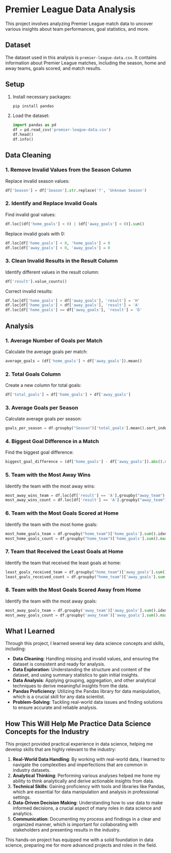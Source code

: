 # Premier League Data Analysis

This project involves analyzing Premier League match data to uncover various insights about team performances, goal statistics, and more.

## Dataset

The dataset used in this analysis is `premier-league-data.csv`. It contains information about Premier League matches, including the season, home and away teams, goals scored, and match results.

## Setup

1. Install necessary packages:
    ```sh
    pip install pandas
    ```
2. Load the dataset:
    ```python
    import pandas as pd
    df = pd.read_csv('premier-league-data.csv')
    df.head()
    df.info()
    ```

## Data Cleaning

### 1. Remove Invalid Values from the Season Column
Replace invalid season values:
```python
df['Season'] = df['Season'].str.replace('?', 'Unknown Season')
```

### 2. Identify and Replace Invalid Goals
Find invalid goal values:
```python
df.loc[(df['home_goals'] < 0) | (df['away_goals'] < 0)].sum()
```
Replace invalid goals with 0:
```python
df.loc[df['home_goals'] < 0, 'home_goals'] = 0
df.loc[df['away_goals'] < 0, 'away_goals'] = 0
```

### 3. Clean Invalid Results in the Result Column
Identify different values in the result column:
```python
df['result'].value_counts()
```
Correct invalid results:
```python
df.loc[df['home_goals'] > df['away_goals'], 'result'] = 'H'
df.loc[df['home_goals'] < df['away_goals'], 'result'] = 'A'
df.loc[df['home_goals'] == df['away_goals'], 'result'] = 'D'
```

## Analysis

### 1. Average Number of Goals per Match
Calculate the average goals per match:
```python
average_goals = (df['home_goals'] + df['away_goals']).mean()
```

### 2. Total Goals Column
Create a new column for total goals:
```python
df['total_goals'] = df['home_goals'] + df['away_goals']
```

### 3. Average Goals per Season
Calculate average goals per season:
```python
goals_per_season = df.groupby("Season")['total_goals'].mean().sort_index()
```

### 4. Biggest Goal Difference in a Match
Find the biggest goal difference:
```python
biggest_goal_difference = (df['home_goals'] - df['away_goals']).abs().max()
```

### 5. Team with the Most Away Wins
Identify the team with the most away wins:
```python
most_away_wins_team = df.loc[df['result'] == 'A'].groupby("away_team").size().idxmax()
most_away_wins_count = df.loc[df['result'] == 'A'].groupby("away_team").size().max()
```

### 6. Team with the Most Goals Scored at Home
Identify the team with the most home goals:
```python
most_home_goals_team = df.groupby("home_team")['home_goals'].sum().idxmax()
most_home_goals_count = df.groupby("home_team")['home_goals'].sum().max()
```

### 7. Team that Received the Least Goals at Home
Identify the team that received the least goals at home:
```python
least_goals_received_team = df.groupby("home_team")['away_goals'].sum().idxmin()
least_goals_received_count = df.groupby("home_team")['away_goals'].sum().min()
```

### 8. Team with the Most Goals Scored Away from Home
Identify the team with the most away goals:
```python
most_away_goals_team = df.groupby('away_team')['away_goals'].sum().idxmax()
most_away_goals_count = df.groupby('away_team')['away_goals'].sum().max()
```

## What I Learned

Through this project, I learned several key data science concepts and skills, including:

- **Data Cleaning**: Handling missing and invalid values, and ensuring the dataset is consistent and ready for analysis.
- **Data Exploration**: Understanding the structure and content of the dataset, and using summary statistics to gain initial insights.
- **Data Analysis**: Applying grouping, aggregation, and other analytical techniques to derive meaningful insights from the data.
- **Pandas Proficiency**: Utilizing the Pandas library for data manipulation, which is a crucial skill for any data scientist.
- **Problem-Solving**: Tackling real-world data issues and finding solutions to ensure accurate and reliable analysis.

## How This Will Help Me Practice Data Science Concepts for the Industry

This project provided practical experience in data science, helping me develop skills that are highly relevant to the industry:

1. **Real-World Data Handling**: By working with real-world data, I learned to navigate the complexities and imperfections that are common in industry datasets.
2. **Analytical Thinking**: Performing various analyses helped me hone my ability to think analytically and derive actionable insights from data.
3. **Technical Skills**: Gaining proficiency with tools and libraries like Pandas, which are essential for data manipulation and analysis in professional settings.
4. **Data-Driven Decision Making**: Understanding how to use data to make informed decisions, a crucial aspect of many roles in data science and analytics.
5. **Communication**: Documenting my process and findings in a clear and organized manner, which is important for collaborating with stakeholders and presenting results in the industry.

This hands-on project has equipped me with a solid foundation in data science, preparing me for more advanced projects and roles in the field.
